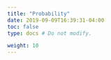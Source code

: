 ```yaml
---
title: "Probability"
date: 2019-09-09T16:39:31-04:00
toc: false
type: docs # Do not modify.

weight: 10
---
```

